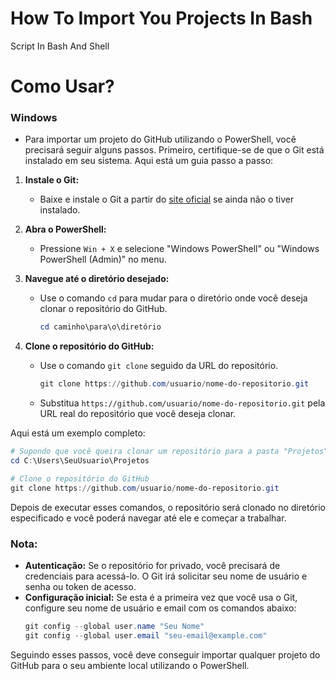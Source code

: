 # How To Import You Projects In Bash
Script In Bash And Shell
# Como Usar?
### Windows
* Para importar um projeto do GitHub utilizando o PowerShell, você precisará seguir alguns passos. Primeiro, certifique-se de que o Git está instalado em seu sistema. Aqui está um guia passo a passo:

1. **Instale o Git:**
   - Baixe e instale o Git a partir do [site oficial](https://git-scm.com/downloads) se ainda não o tiver instalado.

2. **Abra o PowerShell:**
   - Pressione `Win + X` e selecione "Windows PowerShell" ou "Windows PowerShell (Admin)" no menu.

3. **Navegue até o diretório desejado:**
   - Use o comando `cd` para mudar para o diretório onde você deseja clonar o repositório do GitHub.
     ```powershell
     cd caminho\para\o\diretório
     ```

4. **Clone o repositório do GitHub:**
   - Use o comando `git clone` seguido da URL do repositório.
     ```powershell
     git clone https://github.com/usuario/nome-do-repositorio.git
     ```
   - Substitua `https://github.com/usuario/nome-do-repositorio.git` pela URL real do repositório que você deseja clonar.

Aqui está um exemplo completo:

```powershell
# Supondo que você queira clonar um repositório para a pasta "Projetos"
cd C:\Users\SeuUsuario\Projetos

# Clone o repositório do GitHub
git clone https://github.com/usuario/nome-do-repositorio.git
```

Depois de executar esses comandos, o repositório será clonado no diretório especificado e você poderá navegar até ele e começar a trabalhar.

### Nota:
- **Autenticação:** Se o repositório for privado, você precisará de credenciais para acessá-lo. O Git irá solicitar seu nome de usuário e senha ou token de acesso.
- **Configuração inicial:** Se esta é a primeira vez que você usa o Git, configure seu nome de usuário e email com os comandos abaixo:
  ```powershell
  git config --global user.name "Seu Nome"
  git config --global user.email "seu-email@example.com"
  ```

Seguindo esses passos, você deve conseguir importar qualquer projeto do GitHub para o seu ambiente local utilizando o PowerShell.
